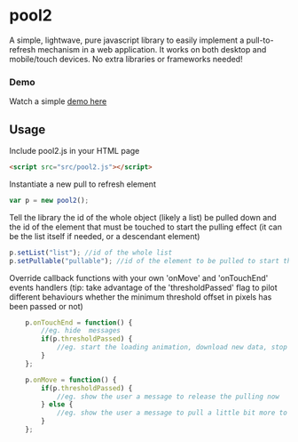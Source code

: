 # pool2

A simple, lightwave, pure javascript library to easily implement a pull-to-refresh mechanism in a web application. It works on  both desktop and mobile/touch devices. No extra libraries or frameworks needed! 


### Demo
Watch a simple <a href='http://marco-gagliardi.github.io/pool2'>demo here</a>

## Usage

Include pool2.js in your HTML page

```html
<script src="src/pool2.js"></script>
```

Instantiate a new pull to refresh element
```javascript
var p = new pool2();
```
Tell the library the id of the whole object (likely a list) be pulled down and the id of the element that must be touched to start the pulling effect (it can be the list itself if needed, or a descendant element)
```javascript
p.setList("list"); //id of the whole list
p.setPullable("pullable"); //id of the element to be pulled to start the effect
```
Override callback functions with your own 'onMove' and 'onTouchEnd' events handlers (tip: take advantage of the 'thresholdPassed' flag to pilot different behaviours whether the minimum threshold offset in pixels has been passed or not)
```javascript
    p.onTouchEnd = function() {
        //eg. hide  messages  
        if(p.thresholdPassed) {
            //eg. start the loading animation, download new data, stop the loading animation
        }
    };

    p.onMove = function() {
        if(p.thresholdPassed) {
            //eg. show the user a message to release the pulling now
        } else {
            //eg. show the user a message to pull a little bit more to reach the threshold
        }
    };
```
